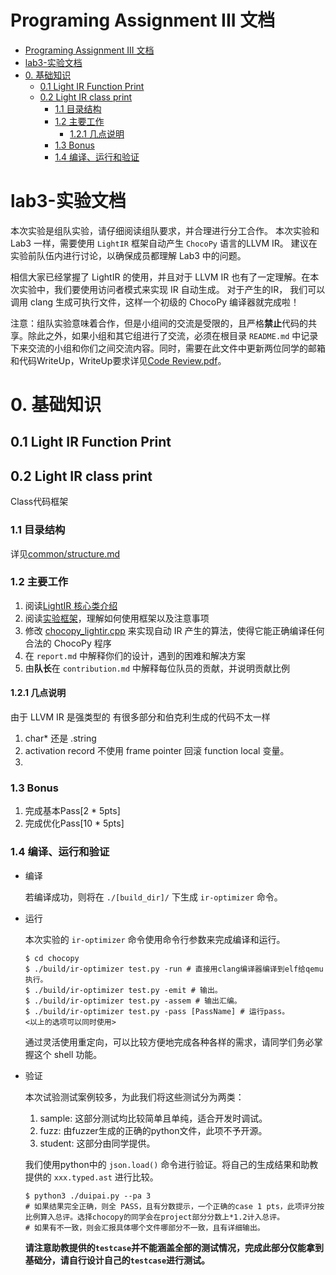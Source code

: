 # Programing Assignment III 文档

<!-- TOC -->

- [Programing Assignment III 文档](#programing-assignment-iii-文档)
- [lab3-实验文档](#lab3-实验文档)
- [0. 基础知识](#0-基础知识)
  - [0.1 Light IR Function Print](#01-light-ir-function-print)
  - [0.2 Light IR class print](#02-light-ir-class-print)
    - [1.1 目录结构](#11-目录结构)
    - [1.2 主要工作](#12-主要工作)
      - [1.2.1  几点说明](#121--几点说明)
    - [1.3 Bonus](#13-bonus)
    - [1.4 编译、运行和验证](#14-编译运行和验证)

<!-- /TOC -->

# lab3-实验文档

本次实验是组队实验，请仔细阅读组队要求，并合理进行分工合作。 本次实验和 Lab3 一样，需要使用 `LightIR` 框架自动产生 `ChocoPy` 语言的LLVM IR。 建议在实验前队伍内进行讨论，以确保成员都理解 Lab3
中的问题。

相信大家已经掌握了 LightIR 的使用，并且对于 LLVM IR 也有了一定理解。在本次实验中，我们要使用访问者模式来实现 IR 自动生成。 对于产生的IR， 我们可以调用 clang 生成可执行文件，这样一个初级的 ChocoPy
编译器就完成啦！

注意：组队实验意味着合作，但是小组间的交流是受限的，且严格**禁止**代码的共享。除此之外，如果小组和其它组进行了交流，必须在根目录 `README.md` 中记录下来交流的小组和你们之间交流内容。同时，需要在此文件中更新两位同学的邮箱和代码WriteUp，WriteUp要求详见[Code Review.pdf]()。

# 0. 基础知识

## 0.1 Light IR Function Print

## 0.2 Light IR class print

Class代码框架

### 1.1 目录结构

详见[common/structure.md](./doc/common/structure.md)
### 1.2 主要工作

1. 阅读[LightIR 核心类介绍](../common/LightIR.md)
2. 阅读[实验框架](#1-实验框架)，理解如何使用框架以及注意事项
3. 修改 [chocopy_lightir.cpp](../../src/ir-optimizer/chocopy_lightir.cpp) 来实现自动 IR 产生的算法，使得它能正确编译任何合法的 ChocoPy 程序
4. 在 `report.md` 中解释你们的设计，遇到的困难和解决方案
5. 由**队长**在 `contribution.md` 中解释每位队员的贡献，并说明贡献比例

#### 1.2.1  几点说明
由于 LLVM IR 是强类型的
有很多部分和伯克利生成的代码不太一样
1. char* 还是 .string
2. activation record 不使用 frame pointer 回滚 function local 变量。
3. 

### 1.3 Bonus

1. 完成基本Pass[2 * 5pts]
2. 完成优化Pass[10 * 5pts]

### 1.4 编译、运行和验证

* 编译

  若编译成功，则将在 `./[build_dir]/` 下生成 `ir-optimizer` 命令。

* 运行

  本次实验的 `ir-optimizer` 命令使用命令行参数来完成编译和运行。

  ```shell
  $ cd chocopy
  $ ./build/ir-optimizer test.py -run # 直接用clang编译器编译到elf给qemu执行。
  $ ./build/ir-optimizer test.py -emit # 输出。
  $ ./build/ir-optimizer test.py -assem # 输出汇编。
  $ ./build/ir-optimizer test.py -pass [PassName] # 运行pass。
  <以上的选项可以同时使用>
  ```

  通过灵活使用重定向，可以比较方便地完成各种各样的需求，请同学们务必掌握这个 shell 功能。

* 验证

  本次试验测试案例较多，为此我们将这些测试分为两类：

    1. sample: 这部分测试均比较简单且单纯，适合开发时调试。
    2. fuzz: 由fuzzer生成的正确的python文件，此项不予开源。
    3. student: 这部分由同学提供。

  我们使用python中的 `json.load()` 命令进行验证。将自己的生成结果和助教提供的 `xxx.typed.ast` 进行比较。

  ```shell
  $ python3 ./duipai.py --pa 3
  # 如果结果完全正确，则全 PASS，且有分数提示，一个正确的case 1 pts，此项评分按比例算入总评。选择chocopy的同学会在project部分分数上*1.2计入总评。
  # 如果有不一致，则会汇报具体哪个文件哪部分不一致，且有详细输出。
  ```

  **请注意助教提供的`testcase`并不能涵盖全部的测试情况，完成此部分仅能拿到基础分，请自行设计自己的`testcase`进行测试。**
  